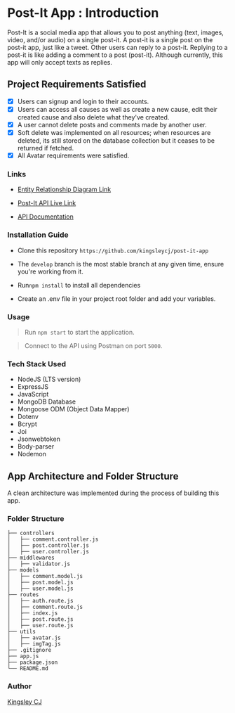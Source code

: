 # Post-It App : Introduction

 Post-It is a social media app that allows you to post anything (text, images, video, and/or audio) on a single post-it.  A post-it is a single post on the post-it app, just like a tweet. Other users can reply to a post-it. Replying to a post-it is like adding a comment to a post (post-it). Although currently, this app will only accept texts as replies.

## Project Requirements Satisfied

- [x] Users can signup and login to their accounts.
- [x] Users can access all causes as well as create a new cause, edit their created cause and also delete what they've created.
- [x] A user cannot delete posts and comments made by another user.
- [x] Soft delete was implemented on all resources; when resources are deleted, its still stored on the database collection but it ceases to be returned if fetched.
- [x] All Avatar requirements were satisfied.

### Links

 * [Entity Relationship Diagram Link](https://dbdesigner.page.link/14Twuq7fN25yGjNP6)

  * [Post-It API Live Link](https://justpostit-2v8i.onrender.com/api/v1/)
 
 * [API Documentation](https://documenter.getpostman.com/view/14719733/2s93JtRPPM)

### Installation Guide

- Clone this repository `https://github.com/kingsleycj/post-it-app`

- The `develop` branch is the most stable branch at any given time, ensure you're working from it.

- Run`npm install` to install all dependencies

- Create an .env file in your project root folder and add your variables.

### Usage

> Run `npm start` to start the application.

> Connect to the API using Postman on port `5000`.

### Tech Stack Used

- NodeJS (LTS version)
- ExpressJS
- JavaScript
- MongoDB Database
- Mongoose ODM (Object Data Mapper)
- Dotenv
- Bcrypt
- Joi
- Jsonwebtoken
- Body-parser
- Nodemon

## App Architecture and Folder Structure

 A clean architecture was implemented during the process of building this app.

### Folder Structure

```
├── controllers
│   ├── comment.controller.js
│   ├── post.controller.js
│   ├── user.controller.js
├── middlewares
│   ├── validator.js
├── models
│   ├── comment.model.js
│   ├── post.model.js
│   ├── user.model.js
├── routes
│   ├── auth.route.js
│   ├── comment.route.js
│   ├── index.js
│   ├── post.route.js
│   ├── user.route.js
├── utils
│   ├── avatar.js
│   ├── imgTag.js
├── .gitignore
├── app.js
├── package.json
└── README.md
```

### Author
 [Kingsley CJ](https://github.com/kingsleycj)
